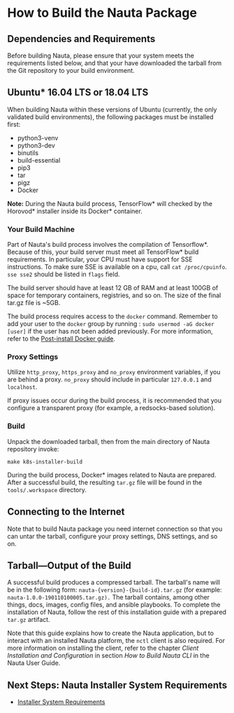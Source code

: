 
# How to Build the Nauta Package

## Dependencies and Requirements
Before building Nauta, please ensure that your system meets the requirements listed below, and that your have downloaded the tarball from the Git repository to your build environment.

## Ubuntu* 16.04 LTS or 18.04 LTS
When building Nauta within these versions of Ubuntu (currently, the only validated build environments), the following packages must be installed first:

- python3-venv
- python3-dev
- binutils
- build-essential
- pip3
- tar
- pigz
- Docker

**Note:**  During the Nauta build process, TensorFlow* will checked by the Horovod* installer inside its Docker* container. 

### Your Build Machine

Part of Nauta's build process involves the compilation of Tensorflow*. Because of this, your build server must meet all TensorFlow* build requirements. In particular, your CPU must have support for SSE instructions. To make sure SSE is available on a cpu, call `cat /proc/cpuinfo`. `sse sse2` should be listed in `flags` field.

The build server should have at least 12 GB of RAM and at least 100GB of space for temporary containers, registries, and so on. The size of the final tar.gz file is ~5GB.

The build process requires access to the `docker` command. Remember to add your user to the `docker` group by running : `sudo usermod -aG docker
[user]` if the user has not been added previously. For more information, refer to the 
[Post-install Docker guide](https://docs.docker.com/install/linux/linux-postinstall).

### Proxy Settings
Utilize `http_proxy`, `https_proxy` and `no_proxy` environment variables, if you are behind a proxy. `no_proxy` should include in particular `127.0.0.1` and `localhost`.

If proxy issues occur during the build process, it is recommended that you configure a transparent proxy (for example, a redsocks-based solution).

### Build
Unpack the downloaded tarball, then from the main directory of Nauta repository invoke: 

`make k8s-installer-build`

During the build process, Docker* images related to Nauta are prepared. After a successful build, the resulting `tar.gz` file will be found in the `tools/.workspace` directory.

## Connecting to the Internet

Note that to build Nauta package you need internet connection so that you can untar the tarball, configure your proxy settings, DNS settings, and so on. 

## Tarball—Output of the Build
A successful build produces a compressed tarball. The tarball's name will be in the following form: `nauta-{version}-{build-id}.tar.gz` (for example: `nauta-1.0.0-190110100005.tar.gz).`
The tarball contains, among other things, docs, images, config files, and ansible playbooks. To complete the installation of Nauta, follow the rest of this installation guide with a prepared `tar.gz` artifact.

Note that this guide explains how to create the Nauta application, but to interact with an installed Nauta platform, the `nctl` client is also required. For more information on installing the client, refer to the chapter _Client Installation and Configuration_ in section _How to Build Nauta CLI_ in the Nauta User Guide.

## Next Steps: Nauta Installer System Requirements

* [Installer System Requirements](../Installer_System_Requirements/ISR.md)

